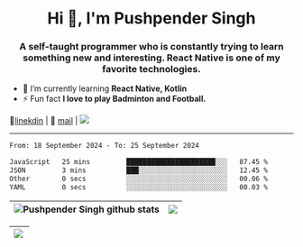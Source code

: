 <h1 align="center">Hi 👋, I'm Pushpender Singh</h1>
<h3 align="center">A self-taught programmer who is constantly trying to learn something new and interesting. React Native is one of my favorite technologies.</h3>

- 🌱 I’m currently learning **React Native, Kotlin**
- ⚡ Fun fact **I love to play Badminton and Football.**

👔[linekdin](https://www.linkedin.com/in/pushpender-singh-240061202/) | 📧 [mail](mailto:pushpendersingh694@gmail.com) | 
<a href="https://github.com/pushpender-singh-ap/pushpender-singh-ap">
    <img src="https://komarev.com/ghpvc/?username=pushpender-singh-ap&style=for-the-badge">
</a>


---

<!--START_SECTION:waka-->

```txt
From: 18 September 2024 - To: 25 September 2024

JavaScript   25 mins         ██████████████████████░░░   87.45 %
JSON         3 mins          ███░░░░░░░░░░░░░░░░░░░░░░   12.45 %
Other        0 secs          ░░░░░░░░░░░░░░░░░░░░░░░░░   00.06 %
YAML         0 secs          ░░░░░░░░░░░░░░░░░░░░░░░░░   00.03 %
```

<!--END_SECTION:waka-->


| <a><img align="center" src="https://github-readme-stats-iota-ecru-15.vercel.app/api?username=pushpender-singh-ap&show_icons=true&include_all_commits=true&theme=buefy&hide_border=true" alt="Pushpender Singh github stats" /></a> | <a><img align="center" src="https://github-readme-stats-iota-ecru-15.vercel.app/api/top-langs/?username=pushpender-singh-ap&layout=compact&theme=buefy&hide_border=true" /></a> |
| ------------- | ------------- |

| <a> <img align="left" src="https://github-readme-streak-stats.herokuapp.com/?user=pushpender-singh-ap" /></br> </a> |
| ------------- |
